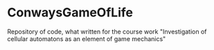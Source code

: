 # ConwaysGameOfLife
Repository of code, what written for the course work "Investigation of cellular automatons as an element of game mechanics"

